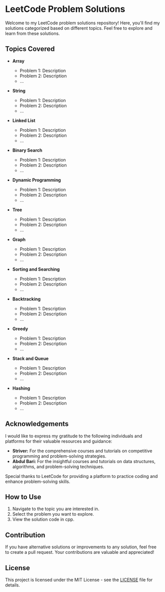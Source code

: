 
# LeetCode Problem Solutions

Welcome to my LeetCode problem solutions repository! Here, you'll find my solutions categorized based on different topics. Feel free to explore and learn from these solutions.

## Topics Covered

- **Array**
  - Problem 1: Description
  - Problem 2: Description
  - ...

- **String**
  - Problem 1: Description
  - Problem 2: Description
  - ...

- **Linked List**
  - Problem 1: Description
  - Problem 2: Description
  - ...

- **Binary Search**
  - Problem 1: Description
  - Problem 2: Description
  - ...

- **Dynamic Programming**
  - Problem 1: Description
  - Problem 2: Description
  - ...

- **Tree**
  - Problem 1: Description
  - Problem 2: Description
  - ...

- **Graph**
  - Problem 1: Description
  - Problem 2: Description
  - ...

- **Sorting and Searching**
  - Problem 1: Description
  - Problem 2: Description
  - ...

- **Backtracking**
  - Problem 1: Description
  - Problem 2: Description
  - ...

- **Greedy**
  - Problem 1: Description
  - Problem 2: Description
  - ...

- **Stack and Queue**
  - Problem 1: Description
  - Problem 2: Description
  - ...

- **Hashing**
  - Problem 1: Description
  - Problem 2: Description
  - ...

## Acknowledgements

I would like to express my gratitude to the following individuals and platforms for their valuable resources and guidance:

- **Striver:** For the comprehensive courses and tutorials on competitive programming and problem-solving strategies.
- **Abdul Bari:** For the insightful courses and tutorials on data structures, algorithms, and problem-solving techniques.

Special thanks to LeetCode for providing a platform to practice coding and enhance problem-solving skills.

## How to Use

1. Navigate to the topic you are interested in.
2. Select the problem you want to explore.
3. View the solution code in cpp.

## Contribution

If you have alternative solutions or improvements to any solution, feel free to create a pull request. Your contributions are valuable and appreciated!

## License

This project is licensed under the MIT License - see the [LICENSE](LICENSE) file for details.

